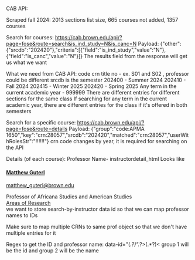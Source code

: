 


CAB API:

Scraped fall 2024: 2013 sections list size, 665 courses not added, 1357 courses

Search for courses: https://cab.brown.edu/api/?page=fose&route=search&is_ind_study=N&is_canc=N
Payload: {"other":{"srcdb":"202420"},"criteria":[{"field":"is_ind_study","value":"N"},{"field":"is_canc","value":"N"}]}
The results field from the response will get us what we want

What we need from CAB API:
code
crn
title
no - ex. S01 and S02 , professor could be different
srcdb is the semester
202400 - Summer 2024
202410 - Fall 2024
202415 - Winter 2025
202420 - Spring 2025
Any term in the current academic year - 999999
There are different entries for different sections for the same class
If searching for any term in the current academic year, there are different entries for the class if it's offered in both semesters

Search for a specific course: https://cab.brown.edu/api/?page=fose&route=details
Payload: {"group":"code:APMA 1650","key":"crn:28057","srcdb":"202420","matched":"crn:28057","userWithRolesStr":"!!!!!!"}
crn code changes by year, it is required for searching on the API

Details (of each course):
Professor Name- instructordetail_html
Looks like
<div class="instructor"><div class="instructor-detail"><div class="instructor-name"><h4><a href="#" data-action="search" data-search-data-provider="search-by-instructor" data-id="2581">Matthew Guterl</a></h4></div><p class="truncate"><a href="mailto:matthew_guterl@brown.edu" target="_blank">matthew_guterl@brown.edu</a></p></div><div class="instructor-info">Professor of Africana Studies and American Studies<br/><a href="https://vivo.brown.edu/display/mguterl" target="_blank">Areas of Research</a></div></div>
we want to store search-by-instructor data id so that we can map professor names to IDs

Make sure to map multiple CRNs to same prof object so that we don't have multiple entries for it

Regex to get the ID and professor name: data\-id="(.*?)".*?>(.*?)<
group 1 will be the id and group 2 will be the name

